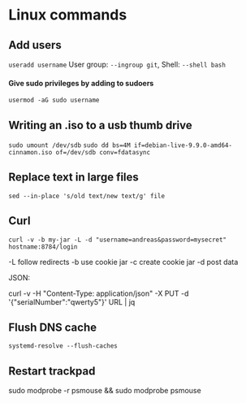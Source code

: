# Linux commands

## Add users
`useradd username`
User group: `--ingroup git`, Shell: `--shell bash`

#### Give sudo privileges by adding to sudoers
`usermod -aG sudo username`

## Writing an .iso to a usb thumb drive
`sudo umount /dev/sdb`
`sudo dd bs=4M if=debian-live-9.9.0-amd64-cinnamon.iso of=/dev/sdb conv=fdatasync`

## Replace text in large files
`sed --in-place 's/old text/new text/g' file`

## Curl
`curl -v -b my-jar -L -d "username=andreas&password=mysecret" hostname:8784/login`

-L follow redirects
-b use cookie jar
-c create cookie jar
-d post data

JSON:

curl -v -H "Content-Type: application/json" -X PUT -d '{"serialNumber":"qwerty5"}' URL | jq

## Flush DNS cache
`systemd-resolve --flush-caches`

## Restart trackpad
sudo modprobe -r psmouse && sudo modprobe psmouse
